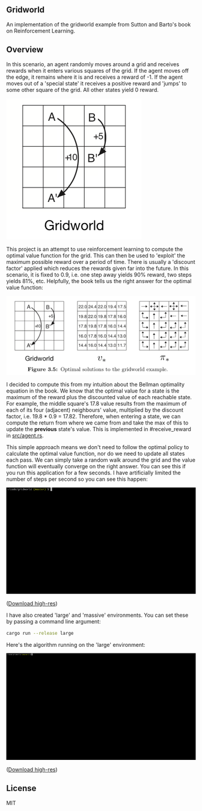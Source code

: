 ## Gridworld

An implementation of the gridworld example from Sutton and Barto's book on
Reinforcement Learning.

## Overview

In this scenario, an agent randomly moves around a grid and receives rewards
when it enters various squares of the grid. If the agent moves off the edge, it
remains where it is and receives a reward of -1. If the agent moves out of a
'special state' it receives a positive reward and 'jumps' to some other square
of the grid. All other states yield 0 reward.

![Gridworld](./images/gridworld.png)

This project is an attempt to use reinforcement learning to compute the optimal
value function for the grid. This can then be used to 'exploit' the maximum
possible reward over a period of time. There is usually a 'discount factor'
applied which reduces the rewards given far into the future. In this scenario,
it is fixed to 0.9, i.e. one step away yields 90% reward, two steps yields
81%, etc. Helpfully, the book tells us the right answer for the optimal value
function:

![Optimal](./images/optimal.png)

I decided to compute this from my intuition about the Bellman optimality
equation in the book. We know that the optimal value for a state is the maximum
of the reward plus the discounted value of each reachable state. For example,
the middle square's 17.8 value results from the maximum of each of its four
(adjacent) neighbours' value, multiplied by the discount factor, i.e. 19.8 * 0.9
= 17.82. Therefore, when entering a state, we can compute the return from where
we came from and take the max of this to update the **previous** state's value.
This is implemented in #receive_reward in [src/agent.rs](src/agent.rs).

This simple approach means we don't need to follow the optimal policy to
calculate the optimal value function, nor do we need to update all states each
pass. We can simply take a random walk around the grid and the value function
will eventually converge on the right answer. You can see this if you run this
application for a few seconds. I have artificially limited the number of steps
per second so you can see this happen:

![Converge](./images/converge.gif)

([Download high-res](https://github.com/tuzz/gridworld/raw/master/images/converge.mp4))

I have also created 'large' and 'massive' environments. You can set these by
passing a command line argument:

```sh
cargo run --release large
```

Here's the algorithm running on the 'large' environment:

![Large environment](./images/large.gif)

([Download high-res](https://github.com/tuzz/gridworld/raw/master/images/large.mp4))

## License

MIT
